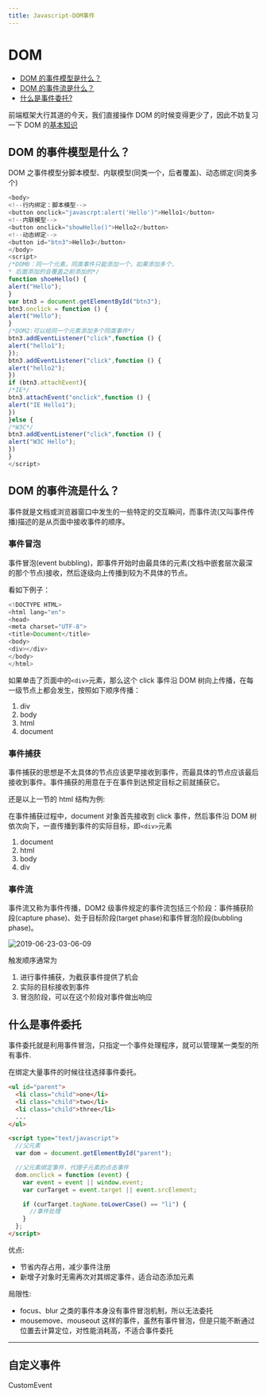 ```yaml
---
title: Javascript-DOM事件
---
```


# DOM

- [DOM 的事件模型是什么？](#dom的事件模型是什么？)
- [DOM 的事件流是什么？](#dom的事件流是什么？)
- [什么是事件委托?](#什么是事件委托)

前端框架大行其道的今天，我们直接操作 DOM 的时候变得更少了，因此不妨复习一下 DOM 的[基本知识](https://developer.mozilla.org/zh-CN/docs/Web/API/Document_Object_Model)

## DOM 的事件模型是什么？

DOM 之事件模型分脚本模型、内联模型(同类一个，后者覆盖)、动态绑定(同类多个)

```js
<body>
<!--行内绑定：脚本模型-->
<button onclick="javascrpt:alert('Hello')">Hello1</button>
<!--内联模型-->
<button onclick="showHello()">Hello2</button>
<!--动态绑定-->
<button id="btn3">Hello3</button>
</body>
<script>
/*DOM0：同一个元素，同类事件只能添加一个，如果添加多个，
* 后面添加的会覆盖之前添加的*/
function shoeHello() {
alert("Hello");
}
var btn3 = document.getElementById("btn3");
btn3.onclick = function () {
alert("Hello");
}
/*DOM2:可以给同一个元素添加多个同类事件*/
btn3.addEventListener("click",function () {
alert("hello1");
});
btn3.addEventListener("click",function () {
alert("hello2");
})
if (btn3.attachEvent){
/*IE*/
btn3.attachEvent("onclick",function () {
alert("IE Hello1");
})
}else {
/*W3C*/
btn3.addEventListener("click",function () {
alert("W3C Hello");
})
}
</script>

```

## DOM 的事件流是什么？

事件就是文档或浏览器窗口中发生的一些特定的交互瞬间，而事件流(又叫事件传播)描述的是从页面中接收事件的顺序。

### 事件冒泡

事件冒泡(event bubbling)，即事件开始时由最具体的元素(文档中嵌套层次最深的那个节点)接收，然后逐级向上传播到较为不具体的节点。

看如下例子：

```js
<!DOCTYPE HTML>
<html lang="en">
<head>
<meta charset="UTF-8">
<title>Document</title>
<body>
<div></div>
</body>
</html>
```

如果单击了页面中的`<div>`元素，那么这个 click 事件沿 DOM 树向上传播，在每一级节点上都会发生，按照如下顺序传播：

1. div
2. body
3. html
4. document

### 事件捕获

事件捕获的思想是不太具体的节点应该更早接收到事件，而最具体的节点应该最后接收到事件。事件捕获的用意在于在事件到达预定目标之前就捕获它。

还是以上一节的 html 结构为例:

在事件捕获过程中，document 对象首先接收到 click 事件，然后事件沿 DOM 树依次向下，一直传播到事件的实际目标，即`<div>`元素

1. document
2. html
3. body
4. div

### 事件流

事件流又称为事件传播，DOM2 级事件规定的事件流包括三个阶段：事件捕获阶段(capture phase)、处于目标阶段(target phase)和事件冒泡阶段(bubbling phase)。

![2019-06-23-03-06-09](https://xiaomuzhu-image.oss-cn-beijing.aliyuncs.com/276c91e03be37bc857446b7126428ea6.png)

触发顺序通常为

1. 进行事件捕获，为截获事件提供了机会
2. 实际的目标接收到事件
3. 冒泡阶段，可以在这个阶段对事件做出响应

## 什么是事件委托

事件委托就是利用事件冒泡，只指定一个事件处理程序，就可以管理某一类型的所有事件.

在绑定大量事件的时候往往选择事件委托。

```html
<ul id="parent">
  <li class="child">one</li>
  <li class="child">two</li>
  <li class="child">three</li>
  ...
</ul>

<script type="text/javascript">
  //父元素
  var dom = document.getElementById("parent");

  //父元素绑定事件，代理子元素的点击事件
  dom.onclick = function (event) {
    var event = event || window.event;
    var curTarget = event.target || event.srcElement;

    if (curTarget.tagName.toLowerCase() == "li") {
      //事件处理
    }
  };
</script>
```

优点:

- 节省内存占用，减少事件注册
- 新增子对象时无需再次对其绑定事件，适合动态添加元素

局限性:

- focus、blur 之类的事件本身没有事件冒泡机制，所以无法委托
- mousemove、mouseout 这样的事件，虽然有事件冒泡，但是只能不断通过位置去计算定位，对性能消耗高，不适合事件委托

---

## 自定义事件

CustomEvent
